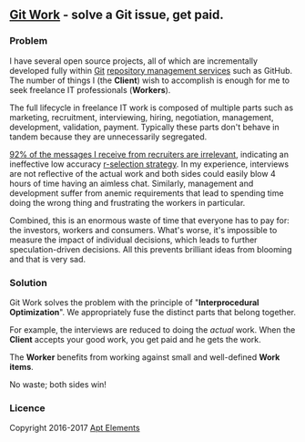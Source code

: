 ## [Git Work](https://git.work/) - solve a Git issue, get paid.

### Problem

I have several open source projects, all of which are incrementally developed fully within
 [Git](https://www.quora.com/How-can-I-explain-what-Git-is-does-to-someone-who-is-not-a-programmer/answer/Jake-Boxer)
 [repository management services](https://medium.com/flow-ci/github-vs-bitbucket-vs-gitlab-vs-coding-7cf2b43888a1)
 such as GitHub. The number of things I (the **Client**) wish to accomplish is enough for me to seek freelance IT professionals (**Workers**).

The full lifecycle in freelance IT work is composed of multiple parts such as
marketing, recruitment, interviewing, hiring, negotiation, management, development, validation, payment.
Typically these parts don't behave in tandem because they are unnecessarily segregated.

[92% of the messages I receive from recruiters are irrelevant](https://www.linkedin.com/pulse/my-simple-trick-7x-less-recruiter-spam-william-vykintas-narmontas), indicating an ineffective low accuracy [r-selection strategy](https://en.wikipedia.org/wiki/R/K_selection_theory).
In my experience, interviews are not reflective of the actual work and both sides could easily blow 4 hours of time having an aimless chat.
Similarly, management and development suffer from anemic requirements that lead to spending time doing the wrong thing
and frustrating the workers in particular.

Combined, this is an enormous waste of time that everyone has to pay for: the investors, workers and consumers.
What's worse, it's impossible to measure the impact of individual decisions, which leads to further speculation-driven decisions.
All this prevents brilliant ideas from blooming and that is very sad.

### Solution

Git Work solves the problem with the principle of "**Interprocedural Optimization**".
We appropriately fuse the distinct parts that belong together.

For example, the interviews are reduced to doing the *actual* work.
When the **Client** accepts your good work, you get paid and he gets the work.

The **Worker** benefits from working against small and well-defined **Work items**.

No waste; both sides win!

### Licence
Copyright 2016-2017 [Apt Elements](https://www.scalawilliam.com/)
